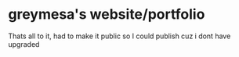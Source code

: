 # greymesa's website/portfolio

Thats all to it, had to make it public so I could publish cuz i dont have upgraded
